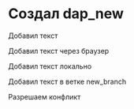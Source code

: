 ﻿# Создал dap_new

Добавил текст

Добавил текст через браузер

Добавил текст локально

Добавил текст в ветке new_branch

Разрешаем конфликт

